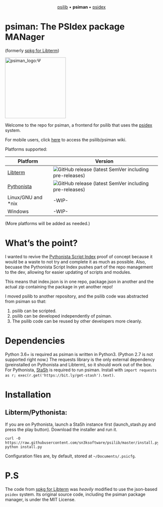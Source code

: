 <p align="center">
  <a href="https://github.com/sn3ksoftware/psilib">psilib</a> &bull;
  <b> psiman </b> &bull;
  <a href="https://github.com/sn3ksoftware/psidex">psidex</a>
</p>

# psiman: The PSIdex package MANager
(formerly [spkg for Libterm](https://github.com/sn3ksoftware/sandpkg/tree/testing))

<img src="https://raw.githubusercontent.com/sn3ksoftware/psiman/master/psiman_logo.png" alt="psiman_logo:Ψ" width="200"/>

Welcome to the repo for psiman, a frontend for psilib that uses the [psidex](https://github.com/sn3ksoftware/psidex) system.

For mobile users, click [here](https://github.com/sn3ksoftware/psilib/wiki) to access the psilib/psiman wiki.

Platforms supported:

| Platform  | Version |
| --- | --- |
| [Libterm](https://github.com/ColdGrub1384/LibTerm) | ![GitHub release (latest SemVer including pre-releases)](https://img.shields.io/github/v/release/sn3ksoftware/psiman?include_prereleases&sort=semver) |
| [Pythonista](http://omz-software.com/pythonista/) | ![GitHub release (latest SemVer including pre-releases)](https://img.shields.io/github/v/release/sn3ksoftware/psiman?include_prereleases&sort=semver) |
| Linux/GNU and *nix | -WIP- |
| Windows | -WIP- |

(More platforms will be added as needed.)

# What’s the point?
I wanted to revive the [Pythonista Script Index](https://github.com/sn3ksoftware/Pythonista-Script-Index) proof of concept
because it would be a waste to not try and complete it as much as possible.
Also, becuase the Pythonista Script Index pushes part of the repo management to the dev, allowing for easier
updating of scripts and modules.

This means that index.json is in one repo, package.json in another and the actual zip containing the package in yet another repo!


I moved psilib to another repository, and the psilib code was abstracted from psiman
so that:
1. psilib can be scripted.
2. psilib can be developed independently of psiman.
3. The psilib code can be reused by other developers more cleanly.

# Dependencies
Python 3.6+ is required as psiman is written in Python3.
(Python 2.7 is not supported right now.)
The requests library is the only external dependency (preinstalled on Pythonista and Libterm),
so it should work out of the box.
For Pythonista, [StaSh](https://github.com/ywangd/stash) is required to run psiman.
Install with `import requests as r; exec(r.get('https://bit.ly/get-stash').text)`.

# Installation

## Libterm/Pythonista:

If you are on Pythonista, launch a StaSh instance first (launch_stash.py and press the play button).
Download the installer and run it.
```
curl -O https://raw.githubusercontent.com/sn3ksoftware/psilib/master/install.py
python install.py
```

Configuration files are, by default, stored at `~/Documents/.psicfg`.

# P.S
The code from [spkg for Libterm](https://github.com/sn3ksoftware/sandpkg/tree/testing) was _heavily_ modified to use the json-based `psidex` system.
Its original source code, including the psiman package manager, is under the MIT License.
